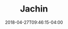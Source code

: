 ---
title: "Jachin"
date: 2018-04-27T09:46:15-04:00
description: "Talk is cheap, show me the code."
---